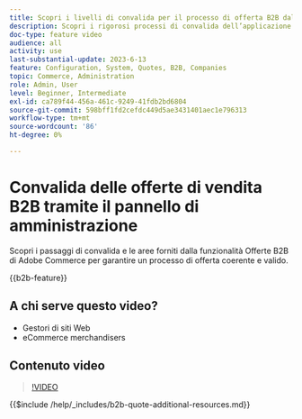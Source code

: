 ```yaml
---
title: Scopri i livelli di convalida per il processo di offerta B2B dal pannello di amministrazione
description: Scopri i rigorosi processi di convalida dell’applicazione Adobe Commerce.  Questa esercitazione video illustra il processo di convalida dal pannello di amministrazione di Adobe Commerce per garantire che la procedura di offerta sia valida e coerente
doc-type: feature video
audience: all
activity: use
last-substantial-update: 2023-6-13
feature: Configuration, System, Quotes, B2B, Companies
topic: Commerce, Administration
role: Admin, User
level: Beginner, Intermediate
exl-id: ca789f44-456a-461c-9249-41fdb2bd6804
source-git-commit: 598bff1fd2cefdc449d5ae3431401aec1e796313
workflow-type: tm+mt
source-wordcount: '86'
ht-degree: 0%

---
```


# Convalida delle offerte di vendita B2B tramite il pannello di amministrazione

Scopri i passaggi di convalida e le aree forniti dalla funzionalità Offerte B2B di Adobe Commerce per garantire un processo di offerta coerente e valido.

{{b2b-feature}}

## A chi serve questo video?

- Gestori di siti Web
- eCommerce merchandisers

## Contenuto video

>[!VIDEO](https://video.tv.adobe.com/v/3423720?learn=on&captions=ita)

{{$include /help/_includes/b2b-quote-additional-resources.md}}
